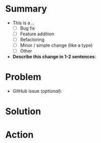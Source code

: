 <!--
    Hello! Thanks for submitting a pull request to MobArena. We appreciate your
    time and interest in helping our project!

    Use this template to help us review your change. Not everything is required,
    depending on your change. Keep or delete what is relevant for your change.
    Remember that it helps us review if you give more helpful info for us to
    understand your change.
 -->

# Summary

<!--
    Update the checkbox for the type of contribution you are making. To choose
    an option, add an X to the box. For example, if it's a bug fix, do this:

    * [X] Bug fix
 -->

* This is a…
    * [ ] Bug fix
    * [ ] Feature addition
    * [ ] Refactoring
    * [ ] Minor / simple change (like a typo)
    * [ ] Other
* **Describe this change in 1-2 sentences**:


# Problem

<!-- 
    Anything that helps us understand why you are making this change goes here.
    What problem are you trying to fix? What does this change address?
 -->

* GitHub issue (_optional_):


# Solution

<!--
    The details of your change. Talk about technical details, considerations, or
    other interesting points. If you have a lot to say, be more detailed in this
    section.
 -->


# Action

<!--
    Other than merging your change, do you want / need us to do anything else
    with your change? This could include reviewing a specific part of your PR.
 -->

